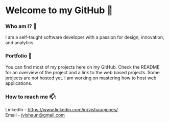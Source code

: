 # Welcome to my GitHub 👋

### Who am I? 🤔

I am a self-taught software developer with a passion for design, innovation, and analytics.

### Portfolio 📁

You can find most of my projects here on my GitHub. Check the README for an overview of the project and a link to the web based projects. Some projects are not hosted yet. I am working on mastering how to host web applications. 

### How to reach me 📫:

LinkedIn - https://www.linkedin.com/in/vishaunjones/
<br />Email - jvishaun@gmail.com
<!--
**vishaunj/vishaunj** is a ✨ _special_ ✨ repository because its `README.md` (this file) appears on your GitHub profile.

Here are some ideas to get you started:

- 🔭 I’m currently working on ...
- 🌱 I’m currently learning ...
- 👯 I’m looking to collaborate on ...
- 🤔 I’m looking for help with ...
- 💬 Ask me about ...
- 📫 How to reach me: ...
- 😄 Pronouns: ...
- ⚡ Fun fact: ...
-->
